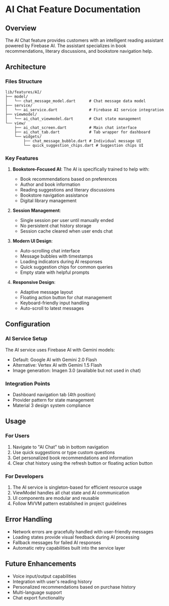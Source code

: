# AI Chat Feature Documentation

## Overview

The AI Chat feature provides customers with an intelligent reading assistant powered by Firebase AI. The assistant specializes in book recommendations, literary discussions, and bookstore navigation help.

## Architecture

### Files Structure

```
lib/features/AI/
├── model/
│   └── chat_message_model.dart      # Chat message data model
├── service/
│   └── ai_service.dart              # Firebase AI service integration
├── viewmodel/
│   └── ai_chat_viewmodel.dart       # Chat state management
└── view/
    ├── ai_chat_screen.dart          # Main chat interface
    ├── ai_chat_tab.dart             # Tab wrapper for dashboard
    └── widgets/
        ├── chat_message_bubble.dart # Individual message UI
        └── quick_suggestion_chips.dart # Suggestion chips UI
```

### Key Features

1. **Bookstore-Focused AI**: The AI is specifically trained to help with:

   - Book recommendations based on preferences
   - Author and book information
   - Reading suggestions and literary discussions
   - Bookstore navigation assistance
   - Digital library management

2. **Session Management**:

   - Single session per user until manually ended
   - No persistent chat history storage
   - Session cache cleared when user ends chat

3. **Modern UI Design**:

   - Auto-scrolling chat interface
   - Message bubbles with timestamps
   - Loading indicators during AI responses
   - Quick suggestion chips for common queries
   - Empty state with helpful prompts

4. **Responsive Design**:
   - Adaptive message layout
   - Floating action button for chat management
   - Keyboard-friendly input handling
   - Auto-scroll to latest messages

## Configuration

### AI Service Setup

The AI service uses Firebase AI with Gemini models:

- Default: Google AI with Gemini 2.0 Flash
- Alternative: Vertex AI with Gemini 1.5 Flash
- Image generation: Imagen 3.0 (available but not used in chat)

### Integration Points

- Dashboard navigation tab (4th position)
- Provider pattern for state management
- Material 3 design system compliance

## Usage

### For Users

1. Navigate to "AI Chat" tab in bottom navigation
2. Use quick suggestions or type custom questions
3. Get personalized book recommendations and information
4. Clear chat history using the refresh button or floating action button

### For Developers

1. The AI service is singleton-based for efficient resource usage
2. ViewModel handles all chat state and AI communication
3. UI components are modular and reusable
4. Follow MVVM pattern established in project guidelines

## Error Handling

- Network errors are gracefully handled with user-friendly messages
- Loading states provide visual feedback during AI processing
- Fallback messages for failed AI responses
- Automatic retry capabilities built into the service layer

## Future Enhancements

- Voice input/output capabilities
- Integration with user's reading history
- Personalized recommendations based on purchase history
- Multi-language support
- Chat export functionality
